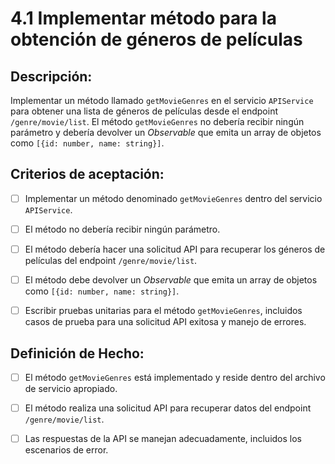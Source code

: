 # 4.1 Implementar método para la obtención de géneros de películas

## Descripción:

Implementar un método llamado `getMovieGenres` en el servicio `APIService` para obtener una lista de géneros de películas desde el endpoint `/genre/movie/list`. El método `getMovieGenres` no debería recibir ningún parámetro y debería devolver un _Observable_ que emita un array de objetos como `[{id: number, name: string}]`.

## Criterios de aceptación:

- [ ] Implementar un método denominado `getMovieGenres` dentro del servicio `APIService`.

- [ ] El método no debería recibir ningún parámetro.

- [ ] El método debería hacer una solicitud API para recuperar los géneros de películas del endpoint `/genre/movie/list`.

- [ ] El método debe devolver un _Observable_ que emita un array de objetos como `[{id: number, name: string}]`.

- [ ] Escribir pruebas unitarias para el método `getMovieGenres`, incluidos casos de prueba para una solicitud API exitosa y manejo de errores.

## Definición de Hecho:

- [ ] El método `getMovieGenres` está implementado y reside dentro del archivo de servicio apropiado.

- [ ] El método realiza una solicitud API para recuperar datos del endpoint `/genre/movie/list`.

- [ ] Las respuestas de la API se manejan adecuadamente, incluidos los escenarios de error.
